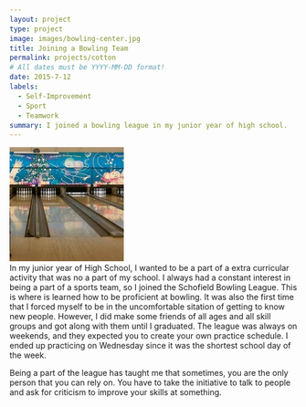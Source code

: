```yaml
---
layout: project
type: project
image: images/bowling-center.jpg
title: Joining a Bowling Team
permalink: projects/cotton
# All dates must be YYYY-MM-DD format!
date: 2015-7-12
labels:
  - Self-Improvement
  - Sport
  - Teamwork
summary: I joined a bowling league in my junior year of high school.
---
```

<div class="ui small rounded images">
  <img class="ui image" src="../images/bowling-center.jpg">
</div>
In my junior year of High School, I wanted to be a part of a extra curricular activity that was no a part of my school. I always had a constant interest in being a part of a sports team, so I joined the Schofield Bowling League. This is where is learned how to be proficient at bowling. It was also the first time that I forced myself to be in the uncomfortable sitation of getting to know new people. However, I did make some friends of all ages and all skill groups and got along with them until I graduated. The league was always on weekends, and they expected you to create your own practice schedule. I ended up practicing on Wednesday since it was the shortest school day of the week.

Being a part of the league has taught me that sometimes, you are the only person that you can rely on. You have to take the initiative to talk to people and ask for criticism to improve your skills at something. 
